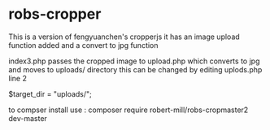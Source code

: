 # robs-cropper
This is a version of fengyuanchen's cropperjs it has an image upload function added and a convert to jpg function 

index3.php
passes the cropped image to upload.php which converts to jpg and moves to uploads/ directory this can be changed by editing uplods.php line 2 

$target_dir = "uploads/";

to compser install use : composer require robert-mill/robs-cropmaster2 dev-master
